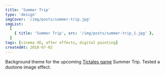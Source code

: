 ```yaml
---
title: 'Summer Trip'
type: 'design'
imgCover: '/img/posts/summer-trip.jpg'
imgList:
  [
    { title: 'Summer Trip', src: '/img/posts/summer-trip_1.jpg' },
  ]
tags: [cinema 4D, after effects, digital painting]
createdAt: 2018-07-02
---
```


Background theme for the upcoming [Tictales game](https://tictales.com) Summer Trip. Tested a duotone image effect.
<!--more-->
